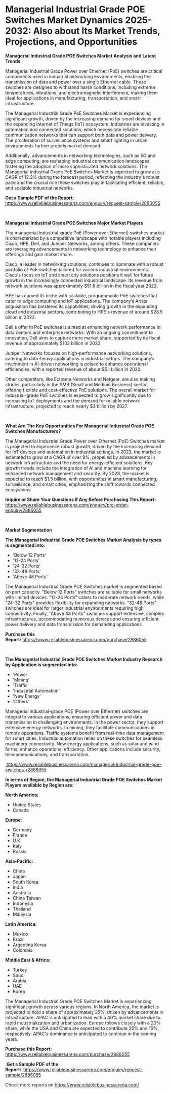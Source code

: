 <p><h1>Managerial Industrial Grade POE Switches Market Dynamics 2025-2032: Also about Its Market Trends, Projections, and Opportunities</h1></p><p><strong>Managerial Industrial Grade POE Switches Market Analysis and Latest Trends</strong></p>
<p><p>Managerial Industrial Grade Power over Ethernet (PoE) switches are critical components used in industrial networking environments, enabling the transmission of data and power over a single Ethernet cable. These switches are designed to withstand harsh conditions, including extreme temperatures, vibrations, and electromagnetic interference, making them ideal for applications in manufacturing, transportation, and smart infrastructure.</p><p>The Managerial Industrial Grade PoE Switches Market is experiencing significant growth, driven by the increasing demand for smart devices and the expanding Internet of Things (IoT) ecosystem. Industries are investing in automation and connected solutions, which necessitate reliable communication networks that can support both data and power delivery. The proliferation of surveillance systems and smart lighting in urban environments further propels market demand.</p><p>Additionally, advancements in networking technologies, such as 5G and edge computing, are reshaping industrial communication landscapes, fostering the adoption of more sophisticated network solutions. The Managerial Industrial Grade PoE Switches Market is expected to grow at a CAGR of 12.3% during the forecast period, reflecting the industry's robust pace and the crucial role these switches play in facilitating efficient, reliable, and scalable industrial networks.</p></p>
<p><strong>Get a Sample PDF of the Report:&nbsp;</strong> <a href="https://www.reliablebusinessarena.com/enquiry/request-sample/2886055?utm_campaign=2294&utm_medium=2&utm_source=Github&utm_content=ia&utm_term=13032025&utm_id=managerial-industrial-grade-poe-switches">https://www.reliablebusinessarena.com/enquiry/request-sample/2886055</a></p>
<p>&nbsp;</p>
<p><strong>Managerial Industrial Grade POE Switches Major Market Players</strong></p>
<p><p>The managerial industrial-grade PoE (Power over Ethernet) switches market is characterized by a competitive landscape with notable players including Cisco, HPE, Dell, and Juniper Networks, among others. These companies are leveraging advancements in networking technology to enhance their offerings and gain market share. </p><p>Cisco, a leader in networking solutions, continues to dominate with a robust portfolio of PoE switches tailored for various industrial environments. Cisco's focus on IoT and smart city solutions positions it well for future growth in the increasingly connected industrial landscape. Its revenue from network solutions was approximately $51.6 billion in the fiscal year 2022.</p><p>HPE has carved its niche with scalable, programmable PoE switches that cater to edge computing and IoT applications. The company’s Arista acquisition has bolstered its capabilities, driving growth in the expanding cloud and industrial sectors, contributing to HPE's revenue of around $28.5 billion in 2022.</p><p>Dell's offer in PoE switches is aimed at enhancing network performance in data centers and enterprise networks. With an ongoing commitment to innovation, Dell aims to capture more market share, supported by its fiscal revenue of approximately $102 billion in 2023.</p><p>Juniper Networks focuses on high-performance networking solutions, catering to data-heavy applications in industrial setups. The company’s investment in AI-driven networking is poised to enhance operational efficiencies, with a reported revenue of about $5.1 billion in 2022.</p><p>Other competitors, like Extreme Networks and Netgear, are also making strides, particularly in the SMB (Small and Medium Business) sector, offering flexible and cost-effective PoE solutions. The overall market for industrial-grade PoE switches is expected to grow significantly due to increasing IoT deployments and the demand for reliable network infrastructure, projected to reach nearly $3 billion by 2027.</p></p>
<p>&nbsp;</p>
<p><strong>What Are The Key Opportunities For Managerial Industrial Grade POE Switches Manufacturers?</strong></p>
<p><p>The Managerial Industrial Grade Power over Ethernet (PoE) Switches market is projected to experience robust growth, driven by the increasing demand for IoT devices and automation in industrial settings. In 2023, the market is estimated to grow at a CAGR of over 8%, propelled by advancements in network infrastructure and the need for energy-efficient solutions. Key growth trends include the integration of AI and machine learning for enhanced network management and security. By 2028, the market is expected to reach $1.5 billion, with opportunities in smart manufacturing, surveillance, and smart cities, emphasizing the shift towards connected ecosystems.</p></p>
<p><strong>Inquire or Share Your Questions If Any Before Purchasing This Report:</strong> <a href="https://www.reliablebusinessarena.com/enquiry/pre-order-enquiry/2886055?utm_campaign=2294&utm_medium=2&utm_source=Github&utm_content=ia&utm_term=13032025&utm_id=managerial-industrial-grade-poe-switches">https://www.reliablebusinessarena.com/enquiry/pre-order-enquiry/2886055</a></p>
<p>&nbsp;</p>
<p><strong>Market Segmentation</strong></p>
<p><strong>The Managerial Industrial Grade POE Switches Market Analysis by types is segmented into:</strong></p>
<p><ul><li>'Below 12 Ports'</li><li>'12-24 Ports'</li><li>'24-32 Ports'</li><li>'32-48 Ports'</li><li>'Above 48 Ports'</li></ul></p>
<p><p>The Managerial Industrial Grade POE Switches market is segmented based on port capacity. "Below 12 Ports" switches are suitable for small networks with limited devices. "12-24 Ports" caters to moderate network needs, while "24-32 Ports" provides flexibility for expanding networks. "32-48 Ports" switches are ideal for larger industrial environments requiring high connectivity. Finally, "Above 48 Ports" switches support extensive, complex infrastructures, accommodating numerous devices and ensuring efficient power delivery and data transmission for demanding applications.</p></p>
<p><strong>Purchase this Report:&nbsp;</strong><a href="https://www.reliablebusinessarena.com/purchase/2886055?utm_campaign=2294&utm_medium=2&utm_source=Github&utm_content=ia&utm_term=13032025&utm_id=managerial-industrial-grade-poe-switches">https://www.reliablebusinessarena.com/purchase/2886055</a></p>
<p>&nbsp;</p>
<p><strong>The Managerial Industrial Grade POE Switches Market Industry Research by Application is segmented into:</strong></p>
<p><ul><li>'Power'</li><li>'Mining'</li><li>'Traffic'</li><li>'Industrial Automation'</li><li>'New Energy'</li><li>'Others'</li></ul></p>
<p><p>Managerial industrial-grade POE (Power over Ethernet) switches are integral to various applications, ensuring efficient power and data transmission in challenging environments. In the power sector, they support extensive energy networks. In mining, they facilitate communications in remote operations. Traffic systems benefit from real-time data management for smart cities. Industrial automation relies on these switches for seamless machinery connectivity. New energy applications, such as solar and wind farms, enhance operational efficiency. Other applications include security, telecommunications, and transportation.</p></p>
<p><a href="https://www.reliablebusinessarena.com/managerial-industrial-grade-poe-switches-r2886055?utm_campaign=2294&utm_medium=2&utm_source=Github&utm_content=ia&utm_term=13032025&utm_id=managerial-industrial-grade-poe-switches">&nbsp;https://www.reliablebusinessarena.com/managerial-industrial-grade-poe-switches-r2886055</a></p>
<p><strong>In terms of Region, the Managerial Industrial Grade POE Switches Market Players available by Region are:</strong></p>
<p>
    <p> <strong> North America: </strong>
        <ul>
            <li>United States</li>
            <li>Canada</li>
        </ul>
        </p> 
    <p> <strong> Europe: </strong>
        <ul>
            <li>Germany</li>
            <li>France</li>
            <li>U.K.</li>
            <li>Italy</li>
            <li>Russia</li>
        </ul>
        </p> 
    <p> <strong> Asia-Pacific: </strong>
        <ul>
            <li>China</li>
            <li>Japan</li>
            <li>South Korea</li>
            <li>India</li>
            <li>Australia</li>
            <li>China Taiwan</li>
            <li>Indonesia</li>
            <li>Thailand</li>
            <li>Malaysia</li>
        </ul>
        </p> 
    <p> <strong> Latin America: </strong>
        <ul>
            <li>Mexico</li>
            <li>Brazil</li>
            <li>Argentina Korea</li>
            <li>Colombia</li>
        </ul>
        </p> 
    <p> <strong> Middle East & Africa: </strong>
        <ul>
            <li>Turkey</li>
            <li>Saudi</li>
            <li>Arabia</li>
            <li>UAE</li>
            <li>Korea</li>
        </ul>
    </p>
    </p>
<p><p>The Managerial Industrial Grade POE Switches Market is experiencing significant growth across various regions. In North America, the market is projected to hold a share of approximately 35%, driven by advancements in infrastructure. APAC is anticipated to lead with a 40% market share due to rapid industrialization and urbanization. Europe follows closely with a 20% share, while the USA and China are expected to contribute 25% and 15%, respectively. APAC's dominance is anticipated to continue in the coming years.</p></p>
<p><strong>Purchase this Report: </strong><a href="https://www.reliablebusinessarena.com/purchase/2886055?utm_campaign=2294&utm_medium=2&utm_source=Github&utm_content=ia&utm_term=13032025&utm_id=managerial-industrial-grade-poe-switches">https://www.reliablebusinessarena.com/purchase/2886055</a></p>
<p>&nbsp;<strong>Get a Sample PDF of the Report:&nbsp;&nbsp;</strong><a href="https://www.reliablebusinessarena.com/enquiry/request-sample/2886055?utm_campaign=2294&utm_medium=2&utm_source=Github&utm_content=ia&utm_term=13032025&utm_id=managerial-industrial-grade-poe-switches">https://www.reliablebusinessarena.com/enquiry/request-sample/2886055</a></p>
<p><strong></strong></p>
<p>Check more reports on <a href="https://www.reliablebusinessarena.com/?utm_campaign=2294&utm_medium=2&utm_source=Github&utm_content=ia&utm_term=13032025&utm_id=managerial-industrial-grade-poe-switches">https://www.reliablebusinessarena.com/</a></p>